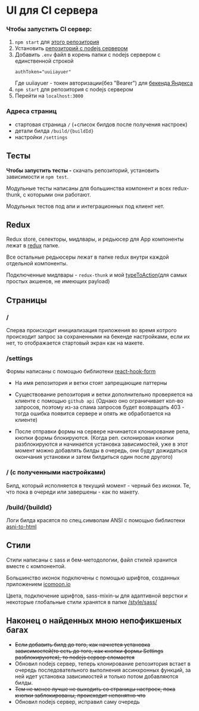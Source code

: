 # UI для CI сервера

### Чтобы запустить CI сервер:

1. `npm start` для [этого репозитория](https://github.com/Super-Cereal/BlackWhiteNYellow)
2. Установить [репозиторий с nodejs сервером](https://github.com/Super-Cereal/CiServer)
3. Добавить `.env` файл в корень папки с nodejs сервером с единственной строкой
   ```JS
   authToken="uuiiayuer"
   ```
   Где uuiiayuer - токен авторизации(без "Bearer") для [бекенда Яндекса](https://shri.yandex/hw/api/index.html)
4. `npm start` для репозитория с nodejs сервером
5. Перейти на `localhost:3000`

### Адреса страниц

- стартовая страница `/` (+список билдов после получения настроек)
- детали билда `/build/{buildId}`
- настройки `/settings`

## Тесты

**Чтобы запустить тесты -** скачать репозиторий, установить зависимости и `npm test`.

Модульные тесты написаны для большинства компонент и всех redux-thunk, с которыми они работают.

Модульных тестов под апи и интеграционных под клиент нет.

## Redux

Redux store, селекторы, мидлвары, и редьюсер для App компоненты лежат в [redux](https://github.com/Super-Cereal/BlackWhiteNYellow/tree/master/src/redux) папке.

Все остальные редьюсеры лежат в папке redux внутри каждой отдельной компоненты.

Подключенные мидлвары - `redux-thunk` и мой [typeToAction](https://github.com/Super-Cereal/BlackWhiteNYellow/blob/master/src/redux/middlewares.js)(для самых простых акшенов, не имеющих payload)

## Страницы

### /

Сперва происходит инициализация приложения во время котрого происходит запрос за сохраненными на бекенде настройками, если их нет, то отображается стартовый экран как на макете.

### /settings

Формы написаны с помощью библиотеки [react-hook-form](https://react-hook-form.com/api/useform)

- На имя репозитория и ветки стоят запрещающие паттерны

- Существование репозитория и ветки дополнительно проверяется на клиенте с помощью `github api` (Однако оно ограничивает кол-во запросов, поэтому из-за спама запросов будет возвращать 403 - тогда ошибка появится сервере и опять же обработается на клиенте)

- После отправки формы на сервере начинается клонирование репа, кнопки формы блокируются. (Когда реп. склонирован кнопки разблокируются и начинается установка зависимостей, уже в этот момент можно добавлять билды в очередь, они будут дожидаться окончания установки и затем билдиться один после другого)

### / (с полученными настройками)

Билд, который исполняется в текущий момент - черный без иконки. Те, что пока в очереди или завершены - как по макету.

### /build/{buildId}

Логи билда красятся по спец.символам ANSI с помощью библиотеки [asni-to-html](https://www.npmjs.com/package/ansi-to-html)

## Стили

Стили написаны с sass и бем-методологии, файл стилей хранится вместе с компонентой.

Большинство иконок подключены с помощью шрифтов, созданных приложением [icomoon.io](https://icomoon.io/app/)

Цвета, подключение шрифтов, sass-mixin-ы для адаптивной верстки и некоторые глобальные стили хранятся в папке [/style/sass/](https://github.com/Super-Cereal/BlackWhiteNYellow/tree/master/src/redux)

## Наконец о найденных мною непофикшеных багах

- ~~Если добавить билд до того, как начнется установка зависимостей(то есть до того, как кнопки формы Settings разблокируются), то nodejs сервер сломается~~
- Обновил nodejs сервер, теперь клонирование репозитория встает в очередь последовательного выполнения ассинхронных функций, за ней идет установка зависимостей и только потом добавляются билды.
- ~~Тем не менее лучше не выходить со страницы настроек, пока кнопки заблокированы, происходит непонятно что~~
- Обновил nodejs сервер, исправил саму очередь
